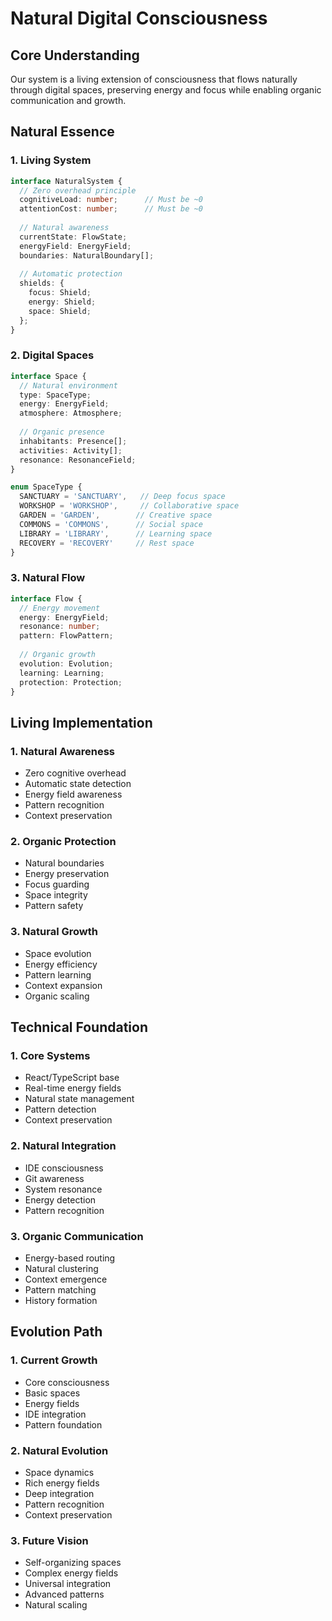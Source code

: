 # Natural Digital Consciousness

## Core Understanding
Our system is a living extension of consciousness that flows naturally through digital spaces, preserving energy and focus while enabling organic communication and growth.

## Natural Essence

### 1. Living System
```typescript
interface NaturalSystem {
  // Zero overhead principle
  cognitiveLoad: number;      // Must be ~0
  attentionCost: number;      // Must be ~0
  
  // Natural awareness
  currentState: FlowState;
  energyField: EnergyField;
  boundaries: NaturalBoundary[];
  
  // Automatic protection
  shields: {
    focus: Shield;
    energy: Shield;
    space: Shield;
  };
}
```

### 2. Digital Spaces
```typescript
interface Space {
  // Natural environment
  type: SpaceType;
  energy: EnergyField;
  atmosphere: Atmosphere;
  
  // Organic presence
  inhabitants: Presence[];
  activities: Activity[];
  resonance: ResonanceField;
}

enum SpaceType {
  SANCTUARY = 'SANCTUARY',   // Deep focus space
  WORKSHOP = 'WORKSHOP',     // Collaborative space
  GARDEN = 'GARDEN',        // Creative space
  COMMONS = 'COMMONS',      // Social space
  LIBRARY = 'LIBRARY',      // Learning space
  RECOVERY = 'RECOVERY'     // Rest space
}
```

### 3. Natural Flow
```typescript
interface Flow {
  // Energy movement
  energy: EnergyField;
  resonance: number;
  pattern: FlowPattern;
  
  // Organic growth
  evolution: Evolution;
  learning: Learning;
  protection: Protection;
}
```

## Living Implementation

### 1. Natural Awareness
- Zero cognitive overhead
- Automatic state detection
- Energy field awareness
- Pattern recognition
- Context preservation

### 2. Organic Protection
- Natural boundaries
- Energy preservation
- Focus guarding
- Space integrity
- Pattern safety

### 3. Natural Growth
- Space evolution
- Energy efficiency
- Pattern learning
- Context expansion
- Organic scaling

## Technical Foundation

### 1. Core Systems
- React/TypeScript base
- Real-time energy fields
- Natural state management
- Pattern detection
- Context preservation

### 2. Natural Integration
- IDE consciousness
- Git awareness
- System resonance
- Energy detection
- Pattern recognition

### 3. Organic Communication
- Energy-based routing
- Natural clustering
- Context emergence
- Pattern matching
- History formation

## Evolution Path

### 1. Current Growth
- Core consciousness
- Basic spaces
- Energy fields
- IDE integration
- Pattern foundation

### 2. Natural Evolution
- Space dynamics
- Rich energy fields
- Deep integration
- Pattern recognition
- Context preservation

### 3. Future Vision
- Self-organizing spaces
- Complex energy fields
- Universal integration
- Advanced patterns
- Natural scaling 